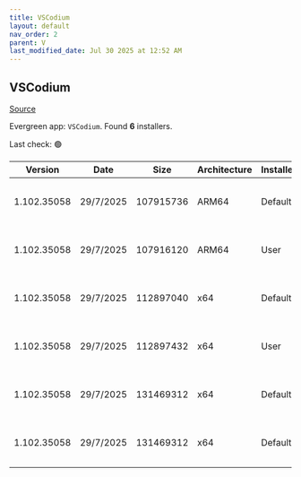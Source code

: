 ```yaml
---
title: VSCodium
layout: default
nav_order: 2
parent: V
last_modified_date: Jul 30 2025 at 12:52 AM
---
```


## VSCodium

[Source](https://vscodium.com)

Evergreen app: `VSCodium`. Found **6** installers.

Last check: 🟢

| Version     | Date      | Size      | Architecture | InstallerType | Type | URI                                                                                                                                                                                                                                  |
| ----------- | --------- | --------- | ------------ | ------------- | ---- | ------------------------------------------------------------------------------------------------------------------------------------------------------------------------------------------------------------------------------------ |
| 1.102.35058 | 29/7/2025 | 107915736 | ARM64        | Default       | exe  | [https://github.com/VSCodium/vscodium/releases/download/1.102.35058/VSCodiumSetup-arm64-1.102.35058.exe](https://github.com/VSCodium/vscodium/releases/download/1.102.35058/VSCodiumSetup-arm64-1.102.35058.exe)                     |
| 1.102.35058 | 29/7/2025 | 107916120 | ARM64        | User          | exe  | [https://github.com/VSCodium/vscodium/releases/download/1.102.35058/VSCodiumUserSetup-arm64-1.102.35058.exe](https://github.com/VSCodium/vscodium/releases/download/1.102.35058/VSCodiumUserSetup-arm64-1.102.35058.exe)             |
| 1.102.35058 | 29/7/2025 | 112897040 | x64          | Default       | exe  | [https://github.com/VSCodium/vscodium/releases/download/1.102.35058/VSCodiumSetup-x64-1.102.35058.exe](https://github.com/VSCodium/vscodium/releases/download/1.102.35058/VSCodiumSetup-x64-1.102.35058.exe)                         |
| 1.102.35058 | 29/7/2025 | 112897432 | x64          | User          | exe  | [https://github.com/VSCodium/vscodium/releases/download/1.102.35058/VSCodiumUserSetup-x64-1.102.35058.exe](https://github.com/VSCodium/vscodium/releases/download/1.102.35058/VSCodiumUserSetup-x64-1.102.35058.exe)                 |
| 1.102.35058 | 29/7/2025 | 131469312 | x64          | Default       | msi  | [https://github.com/VSCodium/vscodium/releases/download/1.102.35058/VSCodium-x64-1.102.35058.msi](https://github.com/VSCodium/vscodium/releases/download/1.102.35058/VSCodium-x64-1.102.35058.msi)                                   |
| 1.102.35058 | 29/7/2025 | 131469312 | x64          | Default       | msi  | [https://github.com/VSCodium/vscodium/releases/download/1.102.35058/VSCodium-x64-updates-disabled-1.102.35058.msi](https://github.com/VSCodium/vscodium/releases/download/1.102.35058/VSCodium-x64-updates-disabled-1.102.35058.msi) |
